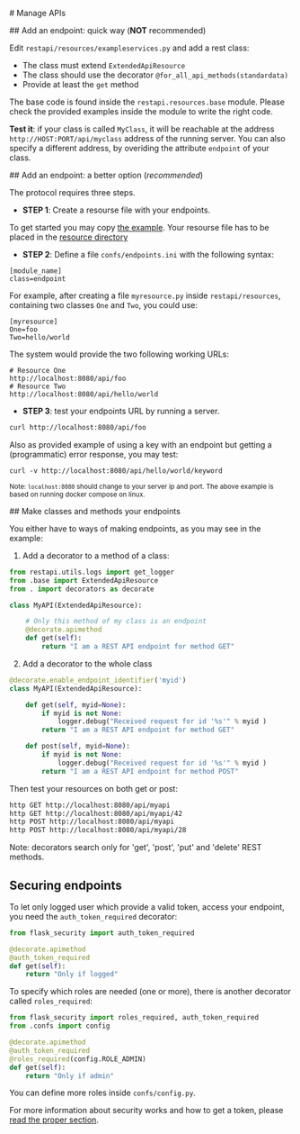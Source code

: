 
# Manage APIs

## Add an endpoint: quick way (**NOT** recommended)

Edit `restapi/resources/exampleservices.py` and add a rest class:

* The class must extend `ExtendedApiResource`
* The class should use the decorator `@for_all_api_methods(standardata)`
* Provide at least the `get` method

The base code is found inside the `restapi.resources.base` module. Please check the provided examples inside the module to write the right code.

**Test it**: if your class is called `MyClass`, it will be reachable at the address `http://HOST:PORT/api/myclass` address of the running server.
You can also specify a different address, by overiding the attribute `endpoint` of your class.

## Add an endpoint: a better option (*recommended*)

The protocol requires three steps.

* **STEP 1**: Create a resourse file with your endpoints.

To get started you may copy
[the example](https://github.com/pdonorio/rest-mock/blob/master/restapi/resources/exampleservices.py). Your resourse file has to be placed in the [resource directory](https://github.com/pdonorio/rest-mock/tree/master/restapi/resources)

* **STEP 2**: Define a file `confs/endpoints.ini` with the following syntax:

```
[module_name]
class=endpoint
```

For example, after creating a file `myresource.py` inside `restapi/resources`,
containing two classes `One` and `Two`, you could use:

```
[myresource]
One=foo
Two=hello/world
```

The system would provide the two following working URLs:

```
# Resource One
http://localhost:8080/api/foo
# Resource Two
http://localhost:8080/api/hello/world
```

* **STEP 3**: test your endpoints URL by running a server.

```bash
curl http://localhost:8080/api/foo
```

Also as provided example of using a key with an endpoint
but getting a (programmatic) error response, you may test:
```
curl -v http://localhost:8080/api/hello/world/keyword
```

<small> Note: `localhost:8080` should change to your server ip and port.
The above example is based on running docker compose on linux.</small>

## Make classes and methods your endpoints

You either have to ways of making endpoints, as you may see in the example:

1) Add a decorator to a method of a class:

```python
from restapi.utils.logs import get_logger
from .base import ExtendedApiResource
from . import decorators as decorate

class MyAPI(ExtendedApiResource):

    # Only this method of my class is an endpoint
    @decorate.apimethod
    def get(self):
        return "I am a REST API endpoint for method GET"
```

2) Add a decorator to the whole class

```python
@decorate.enable_endpoint_identifier('myid')
class MyAPI(ExtendedApiResource):

    def get(self, myid=None):
        if myid is not None:
            logger.debug("Received request for id '%s'" % myid )
        return "I am a REST API endpoint for method GET"

    def post(self, myid=None):
        if myid is not None:
            logger.debug("Received request for id '%s'" % myid )
        return "I am a REST API endpoint for method POST"
```

Then test your resources on both get or post:

```bash
http GET http://localhost:8080/api/myapi
http GET http://localhost:8080/api/myapi/42
http POST http://localhost:8080/api/myapi
http POST http://localhost:8080/api/myapi/28
```

Note: decorators search only for 'get', 'post', 'put' and 'delete' REST methods.

## Securing endpoints

To let only logged user which provide a valid token, access your endpoint,
you need the `auth_token_required` decorator:

```python
from flask_security import auth_token_required

@decorate.apimethod
@auth_token_required
def get(self):
    return "Only if logged"
```

To specify which roles are needed (one or more), there is another decorator called
`roles_required`:

```python
from flask_security import roles_required, auth_token_required
from .confs import config

@decorate.apimethod
@auth_token_required
@roles_required(config.ROLE_ADMIN)
def get(self):
    return "Only if admin"
```

You can define more roles inside `confs/config.py`.

For more information about security works and how to get a token,
please [read the proper section](security.md).
